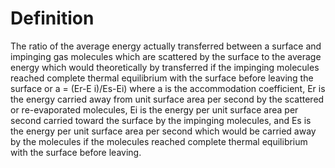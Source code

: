 # Definition

The ratio of the average energy actually transferred between a surface
and impinging gas molecules which are scattered by the surface to the
average energy which would theoretically by transferred if the impinging
molecules reached complete thermal equilibrium with the surface before
leaving the surface or a = (Er-E i)/Es-Ei) where a is the accommodation
coefficient, Er is the energy carried away from unit surface area per
second by the scattered or re-evaporated molecules, Ei is the energy per
unit surface area per second carried toward the surface by the impinging
molecules, and Es is the energy per unit surface area per second which
would be carried away by the molecules if the molecules reached complete
thermal equilibrium with the surface before leaving.
